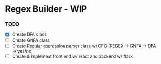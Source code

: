# Regex Builder - WIP

### TODO
- [x] Create DFA class
- [ ] Create GNFA class
- [ ] Create Regular expression parser class w/ CFG (REGEX -> GNFA -> DFA -> yes/no)
- [ ] Create & implement front end w/ react and backend w/ flask
